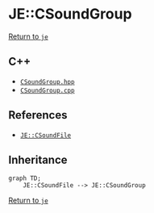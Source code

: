 # JE::CSoundGroup

[Return to `je`](/docs/je.md)

## C++

- [`CSoundGroup.hpp`](/src/je/CSoundGroup.hpp)
- [`CSoundGroup.cpp`](/src/je/CSoundGroup.cpp)

## References

- [`JE::CSoundFile`](/docs/je/CSoundFile.md)

## Inheritance

```mermaid
graph TD;
    JE::CSoundFile --> JE::CSoundGroup
```

[Return to `je`](/docs/je.md)